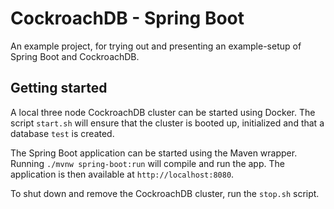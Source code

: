 CockroachDB - Spring Boot
=========================

An example project, for trying out and presenting an example-setup of Spring
Boot and CockroachDB.

Getting started
---------------

A local three node CockroachDB cluster can be started using Docker. The script
`start.sh` will ensure that the cluster is booted up, initialized and that a
database `test` is created.

The Spring Boot application can be started using the Maven wrapper. Running
`./mvnw spring-boot:run` will compile and run the app. The application is
then available at `http://localhost:8080`.

To shut down and remove the CockroachDB cluster, run the `stop.sh` script.

